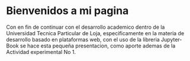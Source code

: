 # Bienvenidos a mi pagina

Con en fin de continuar con el desarrollo academico dentro de la Universidad Tecnica Particular de Loja, especificamente en la materia de
desarrollo basado en plataformas web, con el uso de la libreria Jupyter-Book se hace esta pequeña presentacion, como aporte ademas de la 
Actividad experimental No 1.


```{tableofcontents}
```
